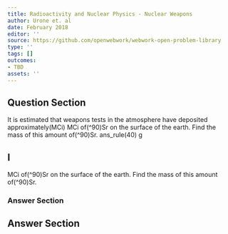 ```yaml
---
title: Radioactivity and Nuclear Physics - Nuclear Weapons
author: Urone et. al
date: February 2018
editor: ''
source: https://github.com/openwebwork/webwork-open-problem-library
type: ''
tags: []
outcomes:
- TBD
assets: ''
---
```


## Question Section 

It is estimated that weapons tests in the atmosphere have deposited approximately(MCi) MCi of(^90)Sr on the surface of the earth. Find the mass of this amount of(^90)Sr.
ans_rule(40) g
## I
MCi of(^90)Sr on the surface of the earth. Find the mass of this amount of(^90)Sr.
### Answer Section


## Answer Section

